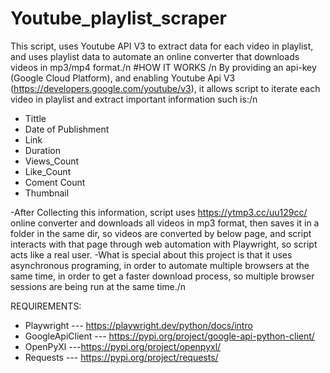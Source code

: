 # Youtube_playlist_scraper
This script, uses Youtube API V3 to extract data for each video in playlist, and uses playlist data to automate an online converter that downloads videos in mp3/mp4 format./n
#HOW IT WORKS /n
By providing an api-key (Google Cloud Platform), and enabling Youtube Api V3 (https://developers.google.com/youtube/v3), it allows script to iterate each video in playlist and extract important information such is:/n
- Tittle
- Date of Publishment
- Link
- Duration
- Views_Count
- Like_Count
- Coment Count
- Thumbnail

-After Collecting this information, script uses https://ytmp3.cc/uu129cc/ online converter and downloads all videos in mp3 format, then saves it in a folder in the same dir, so videos are converted by below page, and script interacts with that page through web automation with Playwright, so script acts like a real user.
-What is special about this project is that it uses asynchronous programing, in order to automate multiple browsers at the same time, in order to get a faster download process, so multiple browser sessions are being run at the same time./n

REQUIREMENTS: 
- Playwright --- https://playwright.dev/python/docs/intro
- GoogleApiClient --- https://pypi.org/project/google-api-python-client/
- OpenPyXl ---https://pypi.org/project/openpyxl/
- Requests --- https://pypi.org/project/requests/



